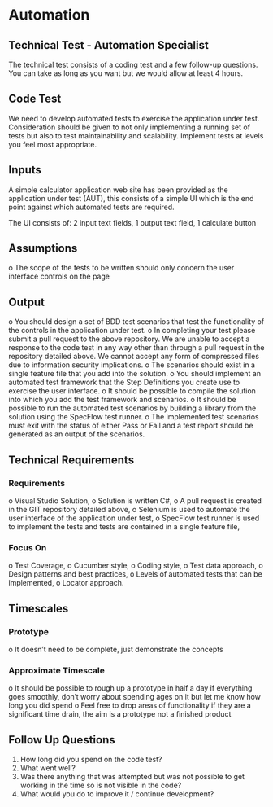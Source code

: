 # Automation

## Technical Test - Automation Specialist
The technical test consists of a coding test and a few follow-up questions. 
You can take as long as you want but we would allow at least 4 hours.

## Code Test
We need to develop automated tests to exercise the application under test.
Consideration should be given to not only implementing a running set of tests but also to test maintainability and scalability.
Implement tests at levels you feel most appropriate.

## Inputs
A simple calculator application web site has been provided as the application under test (AUT), 
this consists of a simple UI which is the end point against which automated tests are required.

The UI consists of: 2 input text fields, 1 output text field,	1 calculate button

## Assumptions
o	The scope of the tests to be written should only concern the user interface controls on the page

## Output
o	You should design a set of BDD test scenarios that test the functionality of the controls in the application under test. 
o In completing your test please submit a pull request to the above repository.
  We are unable to accept a response to the code test in any way other than through a pull request in the repository detailed above.
  We cannot accept any form of compressed files due to information security implications. 
o	The scenarios should exist in a single feature file that you add into the solution.
o	You should implement an automated test framework that the Step Definitions you create use to exercise the user interface.
o	It should be possible to compile the solution into which you add the test framework and scenarios.
o	It should be possible to run the automated test scenarios by building a library from the solution using the SpecFlow test runner.
o	The implemented test scenarios must exit with the status of either Pass or Fail and a test report should be generated as an output of the scenarios.

## Technical Requirements
###	Requirements
o	Visual Studio Solution,
o	Solution is written C#,
o	A pull request is created in the GIT repository detailed above,
o	Selenium is used to automate the user interface of the application under test,
o	SpecFlow test runner is used to implement the tests and tests are contained in a single feature file,

###	Focus On
o	Test Coverage,
o	Cucumber style,
o	Coding style,
o	Test data approach,
o	Design patterns and best  practices,
o	Levels of automated tests that can be implemented,
o	Locator approach.

## Timescales
###	Prototype
o	It doesn’t need to be complete, just demonstrate the concepts
###	Approximate Timescale
o	It should be possible to rough up a prototype in half a day if everything goes smoothly, don’t worry about spending ages on it but let me know how long you did spend
o	Feel free to drop areas of functionality if they are a significant time drain, the aim is a prototype not a finished product

## Follow Up Questions
1.	How long did you spend on the code test?
2.	What went well?
3.	Was there anything that was attempted but was not possible to get working in the time so is not visible in the code?
4.	What would you do to improve it / continue development?

